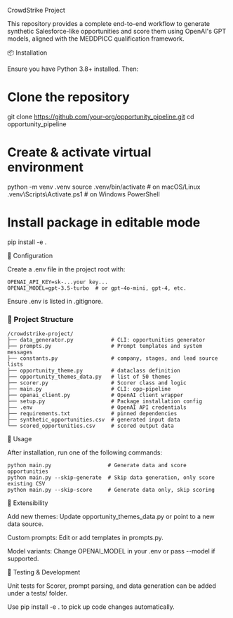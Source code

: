CrowdStrike Project

This repository provides a complete end-to-end workflow to generate synthetic Salesforce-like opportunities and score them using OpenAI's GPT models, aligned with the MEDDPICC qualification framework.

📦 Installation

Ensure you have Python 3.8+ installed. Then:

# Clone the repository
git clone https://github.com/your-org/opportunity_pipeline.git
cd opportunity_pipeline

# Create & activate virtual environment
python -m venv .venv
source .venv/bin/activate   # on macOS/Linux
.venv\Scripts\Activate.ps1 # on Windows PowerShell

# Install package in editable mode
pip install -e .

🔧 Configuration

Create a .env file in the project root with:
```text
OPENAI_API_KEY=sk-...your key...
OPENAI_MODEL=gpt-3.5-turbo  # or gpt-4o-mini, gpt-4, etc.
```
Ensure .env is listed in .gitignore.

### 📁 Project Structure
```text
/crowdstrike-project/
├── data_generator.py            # CLI: opportunities generator
├── prompts.py                   # Prompt templates and system messages
├── constants.py                 # company, stages, and lead source lists
├── opportunity_theme.py         # dataclass definition
├── opportunity_themes_data.py   # list of 50 themes
├── scorer.py                    # Scorer class and logic
├── main.py                      # CLI: opp-pipeline
├── openai_client.py             # OpenAI client wrapper
├── setup.py                     # Package installation config
├── .env                         # OpenAI API credentials
├── requirements.txt             # pinned dependencies
├── synthetic_opportunities.csv  # generated input data
└── scored_opportunities.csv     # scored output data
```
🚀 Usage

After installation, run one of the following commands:
```text
python main.py                  # Generate data and score opportunities
python main.py --skip-generate  # Skip data generation, only score existing CSV
python main.py --skip-score     # Generate data only, skip scoring
```
🧩 Extensibility

Add new themes: Update opportunity_themes_data.py or point to a new data source.

Custom prompts: Edit or add templates in prompts.py.

Model variants: Change OPENAI_MODEL in your .env or pass --model if supported.

🧪 Testing & Development

Unit tests for Scorer, prompt parsing, and data generation can be added under a tests/ folder.

Use pip install -e . to pick up code changes automatically.